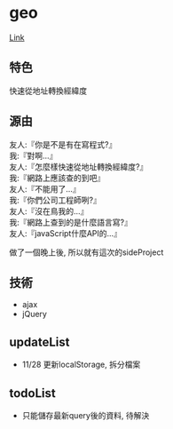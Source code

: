 # geo

[Link](https://fan630.github.io/geo/)

## 特色

快速從地址轉換經緯度

## 源由

友人:『你是不是有在寫程式?』  
我:『對啊...』  
友人:『怎麼樣快速從地址轉換經緯度?』  
我:『網路上應該查的到吧』  
友人:『不能用了...』  
我:『你們公司工程師咧?』  
友人:『沒在鳥我的...』  
我:『網路上查到的是什麼語言寫?』   
友人:『javaScript什麼API的...』  

做了一個晚上後, 所以就有這次的sideProject


## 技術

- ajax
- jQuery

## updateList

- 11/28 更新localStorage, 拆分檔案

## todoList

- 只能儲存最新query後的資料, 待解決
